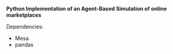 <b>Python Implementation of an Agent-Based Simulation of online marketplaces</b>

Dependencies: <ul>
<li>Mesa</li>
<li>pandas</li>
